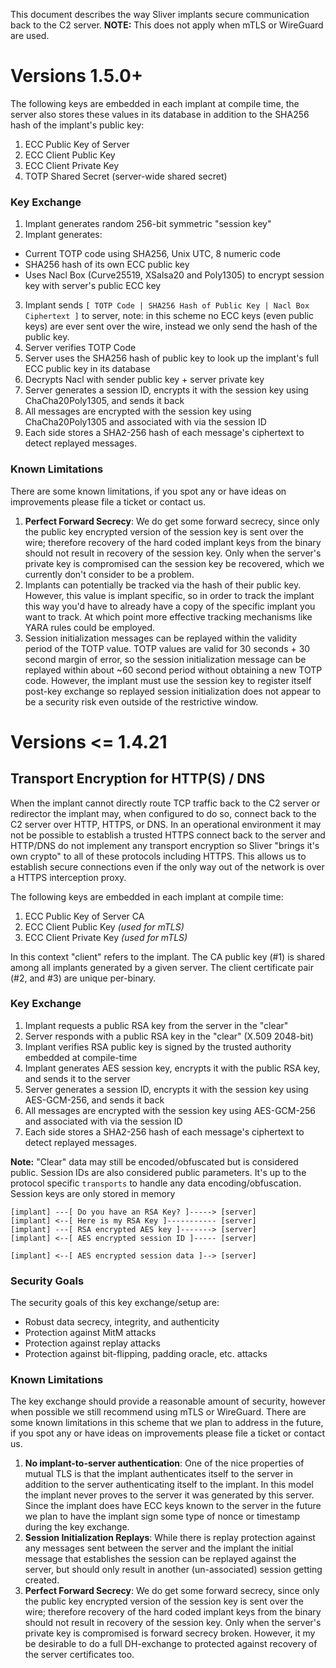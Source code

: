 This document describes the way Sliver implants secure communication back to the C2 server. __NOTE:__ This does not apply when mTLS or WireGuard are used.

# Versions 1.5.0+

The following keys are embedded in each implant at compile time, the server also stores these values in its database in addition to the SHA256 hash of the implant's public key:

1. ECC Public Key of Server 
2. ECC Client Public Key
3. ECC Client Private Key
4. TOTP Shared Secret (server-wide shared secret)

### Key Exchange

1. Implant generates random 256-bit symmetric "session key"
2. Implant generates:
 * Current TOTP code using SHA256, Unix UTC, 8 numeric code
 * SHA256 hash of its own ECC public key
 * Uses Nacl Box (Curve25519, XSalsa20 and Poly1305) to encrypt session key with server's public ECC key
3. Implant sends `[ TOTP Code | SHA256 Hash of Public Key | Nacl Box Ciphertext ]` to server, note: in this scheme no ECC keys (even public keys) are ever sent over the wire, instead we only send the hash of the public key.
4. Server verifies TOTP Code
5. Server uses the SHA256 hash of public key to look up the implant's full ECC public key in its database
6. Decrypts Nacl with sender public key + server private key
7. Server generates a session ID, encrypts it with the session key using ChaCha20Poly1305, and sends it back
8. All messages are encrypted with the session key using ChaCha20Poly1305 and associated with via the session ID
9. Each side stores a SHA2-256 hash of each message's ciphertext to detect replayed messages.


### Known Limitations

There are some known limitations, if you spot any or have ideas on improvements please file a ticket or contact us.

1. __Perfect Forward Secrecy__: We do get some forward secrecy, since only the public key encrypted version of the session key is sent over the wire; therefore recovery of the hard coded implant keys from the binary should not result in recovery of the session key. Only when the server's private key is compromised can the session key be recovered, which we currently don't consider to be a problem.
2. Implants can potentially be tracked via the hash of their public key. However, this value is implant specific, so in order to track the implant this way you'd have to already have a copy of the specific implant you want to track. At which point more effective tracking mechanisms like YARA rules could be employed.
3. Session initialization messages can be replayed within the validity period of the TOTP value. TOTP values are valid for 30 seconds + 30 second margin of error, so the session initialization message can be replayed within about ~60 second period without obtaining a new TOTP code. However, the implant must use the session key to register itself post-key exchange so replayed session initialization does not appear to be a security risk even outside of the restrictive window.

# Versions <= 1.4.21

## Transport Encryption for HTTP(S) / DNS

When the implant cannot directly route TCP traffic back to the C2 server or redirector the implant may, when configured to do so, connect back to the C2 server over HTTP, HTTPS, or DNS. In an operational environment it may not be possible to establish a trusted HTTPS connect back to the server and HTTP/DNS do not implement any transport encryption so Sliver "brings it's own crypto" to all of these protocols including HTTPS. This allows us to establish secure connections even if the only way out of the network is over a HTTPS interception proxy.

The following keys are embedded in each implant at compile time:

1. ECC Public Key of Server CA 
2. ECC Client Public Key _(used for mTLS)_
3. ECC Client Private Key _(used for mTLS)_

In this context "client" refers to the implant. The CA public key (#1) is shared among all implants generated by a given server. The client certificate pair (#2, and #3) are unique per-binary.

### Key Exchange

1. Implant requests a public RSA key from the server in the "clear"
2. Server responds with a public RSA key in the "clear" (X.509 2048-bit)
3. Implant verifies RSA public key is signed by the trusted authority embedded at compile-time
4. Implant generates AES session key, encrypts it with the public RSA key, and sends it to the server
5. Server generates a session ID, encrypts it with the session key using AES-GCM-256, and sends it back
6. All messages are encrypted with the session key using AES-GCM-256 and associated with via the session ID
7. Each side stores a SHA2-256 hash of each message's ciphertext to detect replayed messages.

__Note:__ "Clear" data may still be encoded/obfuscated but is considered public. Session IDs are also considered public parameters. It's up to the protocol specific `transports` to handle any data encoding/obfuscation. Session keys are only stored in memory

```
[implant] ---[ Do you have an RSA Key? ]-----> [server]
[implant] <--[ Here is my RSA Key ]----------- [server]
[implant] ---[ RSA encrypted AES key ]-------> [server]
[implant] <--[ AES encrypted session ID ]----- [server]

[implant] <--[ AES encrypted session data ]--> [server]
```

### Security Goals
The security goals of this key exchange/setup are:

* Robust data secrecy, integrity, and authenticity
* Protection against MitM attacks
* Protection against replay attacks
* Protection against bit-flipping, padding oracle, etc. attacks

### Known Limitations

The key exchange should provide a reasonable amount of security, however when possible we still recommend using mTLS or WireGuard. There are some known limitations in this scheme that we plan to address in the future, if you spot any or have ideas on improvements please file a ticket or contact us.

1. __No implant-to-server authentication__: One of the nice properties of mutual TLS is that the implant authenticates itself to the server in addition to the server authenticating itself to the implant. In this model the implant never proves to the server it was generated by this server. Since the implant does have ECC keys known to the server in the future we plan to have the implant sign some type of nonce or timestamp during the key exchange.
2. __Session Initialization Replays__: While there is replay protection against any messages sent between the server and the implant the initial message that establishes the session can be replayed against the server, but should only result in another (un-associated) session getting created.
3. __Perfect Forward Secrecy__: We do get some forward secrecy, since only the public key encrypted version of the session key is sent over the wire; therefore recovery of the hard coded implant keys from the binary should not result in recovery of the session key. Only when the server's private key is compromised is forward secrecy broken. However, it my be desirable to do a full DH-exchange to protected against recovery of the server certificates too.
